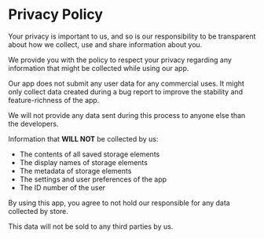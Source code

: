# Privacy Policy

Your privacy is important to us, and so is our responsibility to be transparent about how we collect, use and share information about you. 

We provide you with the policy to respect your privacy regarding any information that might be collected while using our app.

Our app does not submit any user data for any commercial uses. It might only collect data created during a bug report to improve the stability and feature-richness of the app. 

We will not provide any data sent during this process to anyone else than the developers.

Information that **WILL NOT** be collected by us:

*	The contents of all saved storage elements
*	The display names of storage elements
*	The metadata of storage elements
*	The settings and user preferences of the app
*	The ID number of the user

By using this app, you agree to not hold our responsible for any data collected by store.

This data will not be sold to any third parties by us.
